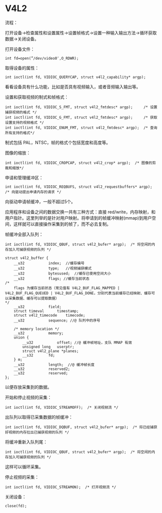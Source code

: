 # V4L2

流程：

打开设备->检查属性和设置属性->设置帧格式->设置一种输入输出方法->循环获取数据->关闭设备。

打开设备文件：

```
int fd=open(”/dev/video0″,O_RDWR);
```

取得设备的属性：

```
int ioctl(int fd, VIDIOC_QUERYCAP, struct v4l2_capability* argp);
```

看看设备具有什么功能，比如是否具有视频输入，或者音频输入输出等。

设置和获取视频的制式和帧格式：

```
int ioctl(int fd, VIDIOC_S_FMT, struct v4l2_fmtdesc* argp);		/* 设置捕获视频的格式 */
int ioctl(int fd, VIDIOC_G_FMT, struct v4l2_fmtdesc* argp);		/* 获取设置支持的视频格式 */
int ioctl(int fd, VIDIOC_ENUM_FMT, struct v4l2_fmtdesc* argp);  /* 查询所有支持的格式*/       
```

制式包括 PAL，NTSC，帧的格式个包括宽度和高度等。

图像的缩放：

```
int ioctl(int fd, VIDIOC_CROPCAP, struct v4l2_crop* argp);  /* 图像的剪裁和缩放*/        
```

申请和管理缓冲区：

````
int ioctl(int fd, VIDIOC_REQBUFS, struct v4l2_requestbuffers* argp);  /* 向驱动提出申请内存的请求 */    
````

向驱动申请帧缓冲，一般不超过5个。

应用程序和设备之间的数据交换一共有三种方式：直接 red/write，内存映射，和用户指针。这里列举的是针对用户映射。将申请到的帧缓冲映射(mmap)到用户空间，这样就可以直接操作采集到的帧了，而不必去复制。

帧缓冲全部入队列：

```
int ioctl(int fd, VIDIOC_QBUF, struct v4l2_bufer* argp);  /* 将空闲的内存加入可捕获视频的队列 */ 

struct v4l2_buffer {
	__u32			index;  //缓存编号
	__u32			type;   //视频捕获模式
	__u32			bytesused;  //缓存已使用空间大小
	__u32			flags; //缓存当前状态
/*
	flags 为缓存当前状态（常见值有 V4L2_BUF_FLAG_MAPPED | V4L2_BUF_FLAG_QUEUED | V4L2_BUF_FLAG_DONE，分别代表当前缓存已经映射、缓存可以采集数据、缓存可以提取数据）
*/
	__u32			field;
	struct timeval		timestamp;
	struct v4l2_timecode	timecode;
	__u32			sequence; //@ 队列中的序号

	/* memory location */
	__u32			memory;
	union {
		__u32           offset; //@ 缓冲帧地址，支队 MMAP 有效
		unsigned long   userptr;
		struct v4l2_plane *planes;
		__s32		fd;
	} m;
	__u32			length;  //@ 缓冲帧长度
	__u32			reserved2;
	__u32			reserved;
};
```

以便存放采集到的数据。

开始和停止视频的采集：

```
int ioctl(int fd, VIDIOC_STREAMOFF);  /* 关闭视频流 */ 
```

出队列以取得已采集数据的帧缓冲：

```
int ioctl(int fd, VIDIOC_DQBUF, struct v4l2_bufer* argp);  /* 将已经捕获好视频的内存拉出已捕获视频的队列 */  
```

将缓冲重新入队列尾：

```
int ioctl(int fd, VIDIOC_QBUF, struct v4l2_bufer* argp);  /* 将空闲的内存加入可捕获视频的队列 */ 
```

这样可以循环采集。

停止视频的采集：

```
int ioctl(int fd, VIDIOC_STREAMON);  /* 打开视频流 */ 
```

关闭设备：

```
close(fd);
```

